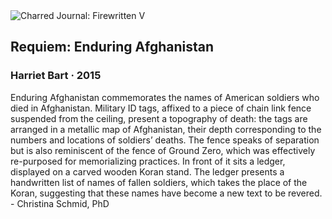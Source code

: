 <div class="artwork-of-the-day">
  <div class="container">
    <div class="img-wrapper">
      <img
        src="https://uploads3.wikiart.org/00245/images/harriet-bart/echosilence-dsc5246.jpg!Large.jpg"
        alt="Charred Journal: Firewritten V" />
    </div>
    <div class="artwork-detail">
      <div class="artwork-origin"> 
        <h2 class="artwork-name">Requiem: Enduring Afghanistan</h2>
        <h3 class="artist">
          Harriet Bart
                    ·  2015
        </h3>
      </div>
      <p class="description">
        <span class="artwork-description-text ng-binding" ng-bind-html="viewModel.ArtworkOfTheDay.Description | unsafe">Enduring Afghanistan commemorates the names of American soldiers who died in Afghanistan. Military ID tags, affixed to a piece of chain link fence suspended from the ceiling, present a topography of death: the tags are arranged in a metallic map of Afghanistan, their depth corresponding to the numbers and locations of soldiers’ deaths. The fence speaks of separation but is also reminiscent of the fence of Ground Zero, which was effectively re-purposed for memorializing practices. In front of it sits a ledger, displayed on a carved wooden Koran stand. The ledger presents a handwritten list of names of fallen soldiers, which takes the place of the Koran, suggesting that these names have become a new text to be revered. - Christina Schmid, PhD</span>
                        <div class="text-shadow-container" ng-show="showShadow" style=""></div>
      </p>
    </div>
  </div>

</div>
